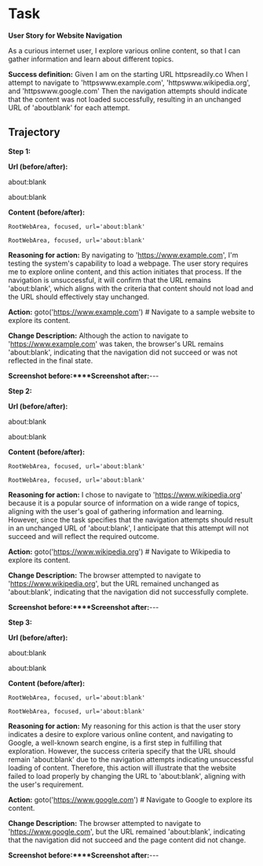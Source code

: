# Task

**User Story for Website Navigation**

As a curious internet user,
I explore various online content,
so that I can gather information and learn about different topics.

**Success definition:** Given I am on the starting URL httpsreadily.co
When I attempt to navigate to 'httpswww.example.com', 'httpswww.wikipedia.org', and 'httpswww.google.com'
Then the navigation attempts should indicate that the content was not loaded successfully, resulting in an unchanged URL of 'aboutblank' for each attempt.

## Trajectory

**Step 1:**

**Url (before/after):** 

about:blank

about:blank

**Content (before/after):** 

```
RootWebArea, focused, url='about:blank'
```


```
RootWebArea, focused, url='about:blank'
```
**Reasoning for action:** By navigating to 'https://www.example.com', I'm testing the system's capability to load a webpage. The user story requires me to explore online content, and this action initiates that process. If the navigation is unsuccessful, it will confirm that the URL remains 'about:blank', which aligns with the criteria that content should not load and the URL should effectively stay unchanged.

**Action:** goto('https://www.example.com') # Navigate to a sample website to explore its content.

**Change Description:** Although the action to navigate to 'https://www.example.com' was taken, the browser's URL remains 'about:blank', indicating that the navigation did not succeed or was not reflected in the final state.

**Screenshot before:****Screenshot after:**---

**Step 2:**

**Url (before/after):** 

about:blank

about:blank

**Content (before/after):** 

```
RootWebArea, focused, url='about:blank'
```


```
RootWebArea, focused, url='about:blank'
```
**Reasoning for action:** I chose to navigate to 'https://www.wikipedia.org' because it is a popular source of information on a wide range of topics, aligning with the user's goal of gathering information and learning. However, since the task specifies that the navigation attempts should result in an unchanged URL of 'about:blank', I anticipate that this attempt will not succeed and will reflect the required outcome.

**Action:** goto('https://www.wikipedia.org') # Navigate to Wikipedia to explore its content.

**Change Description:** The browser attempted to navigate to 'https://www.wikipedia.org', but the URL remained unchanged as 'about:blank', indicating that the navigation did not successfully complete.

**Screenshot before:****Screenshot after:**---

**Step 3:**

**Url (before/after):** 

about:blank

about:blank

**Content (before/after):** 

```
RootWebArea, focused, url='about:blank'
```


```
RootWebArea, focused, url='about:blank'
```
**Reasoning for action:** My reasoning for this action is that the user story indicates a desire to explore various online content, and navigating to Google, a well-known search engine, is a first step in fulfilling that exploration. However, the success criteria specify that the URL should remain 'about:blank' due to the navigation attempts indicating unsuccessful loading of content. Therefore, this action will illustrate that the website failed to load properly by changing the URL to 'about:blank', aligning with the user's requirement.

**Action:** goto('https://www.google.com') # Navigate to Google to explore its content.

**Change Description:** The browser attempted to navigate to 'https://www.google.com', but the URL remained 'about:blank', indicating that the navigation did not succeed and the page content did not change.

**Screenshot before:****Screenshot after:**---

